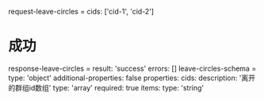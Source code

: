 request-leave-circles =
  cids: ['cid-1', 'cid-2']
# 成功
response-leave-circles =
  result: 'success'
  errors: []
leave-circles-schema =
  type: 'object'
  additional-properties: false
  properties:
    cids:
      description: '离开的群组id数组'
      type: 'array'
      required: true
      items:
        type: 'string'
